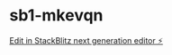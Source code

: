# sb1-mkevqn

[Edit in StackBlitz next generation editor ⚡️](https://stackblitz.com/~/github.com/toto0130/sb1-mkevqn)